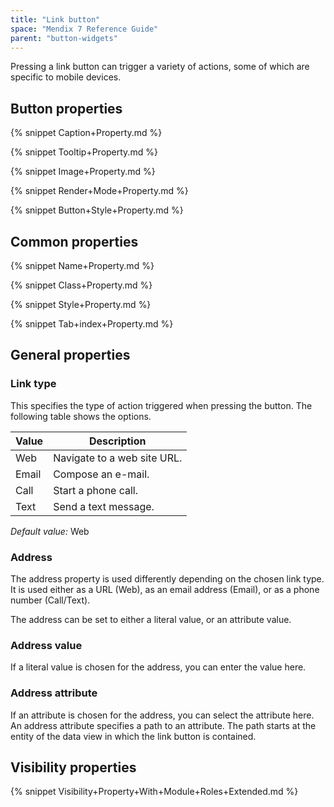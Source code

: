 ```yaml
---
title: "Link button"
space: "Mendix 7 Reference Guide"
parent: "button-widgets"
---
```



Pressing a link button can trigger a variety of actions, some of which are specific to mobile devices.

## Button properties

{% snippet Caption+Property.md %}

{% snippet Tooltip+Property.md %}

{% snippet Image+Property.md %}

{% snippet Render+Mode+Property.md %}

{% snippet Button+Style+Property.md %}

## Common properties

{% snippet Name+Property.md %}

{% snippet Class+Property.md %}

{% snippet Style+Property.md %}

{% snippet Tab+index+Property.md %}

## General properties

### Link type

This specifies the type of action triggered when pressing the button. The following table shows the options.

| Value | Description |
| --- | --- |
| Web | Navigate to a web site URL. |
| Email | Compose an e-mail. |
| Call | Start a phone call. |
| Text | Send a text message. |

_Default value:_ Web

### Address

The address property is used differently depending on the chosen link type. It is used either as a URL (Web), as an email address (Email), or as a phone number (Call/Text).

The address can be set to either a literal value, or an attribute value.

### Address value

If a literal value is chosen for the address, you can enter the value here.

### Address attribute

If an attribute is chosen for the address, you can select the attribute here. An address attribute specifies a path to an attribute. The path starts at the entity of the data view in which the link button is contained.

## Visibility properties

{% snippet Visibility+Property+With+Module+Roles+Extended.md %}
